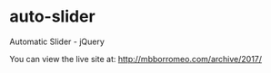 # auto-slider
Automatic Slider - jQuery

You can view the live site at:
http://mbborromeo.com/archive/2017/
